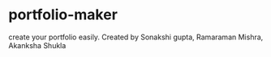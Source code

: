 # portfolio-maker
create your portfolio easily.
Created by Sonakshi gupta, Ramaraman Mishra, Akanksha Shukla